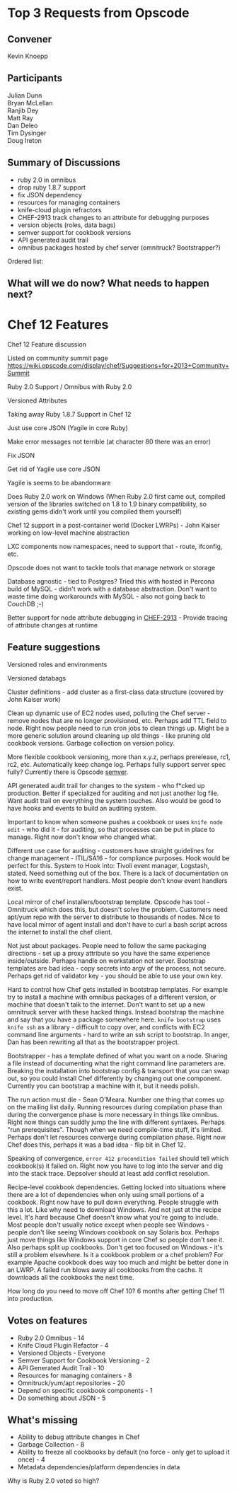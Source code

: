 Top 3 Requests from Opscode
=============

## Convener
Kevin Knoepp  

## Participants
Julian Dunn  
Bryan McLellan  
Ranjib Dey  
Matt Ray  
Dan Deleo  
Tim Dysinger  
Doug Ireton  

## Summary of Discussions
* ruby 2.0 in omnibus
* drop ruby 1.8.7 support
* fix JSON dependency
* resources for managing containers
* knife-cloud plugin refractors
* CHEF-2913 track changes to an attribute for debugging purposes
* version objects (roles, data bags)
* semver support for cookbook versions
* API generated audit trail
* omnibus packages hosted by chef server (omnitruck? Bootstrapper?)

Ordered list: 
## What will we do now?  What needs to happen next?

Chef 12 Features
================

Chef 12 Feature discussion

Listed on community summit page
https://wiki.opscode.com/display/chef/Suggestions+for+2013+Community+Summit  

Ruby 2.0 Support / Omnibus with Ruby 2.0

Versioned Attributes

Taking away Ruby 1.8.7 Support in Chef 12

Just use core JSON (Yagile in core Ruby)

Make error messages not terrible (at character 80 there was an error)

Fix JSON

Get rid of Yagile use core JSON

Yagile is seems to be abandonware

Does Ruby 2.0 work on Windows (When Ruby 2.0 first came out, compiled version of the libraries switched on 1.8 
to 1.9 binary compatibility, so existing gems didn't work until you compiled them yourself)

Chef 12 support in a post-container world (Docker LWRPs) - John Kaiser working on low-level machine abstraction

LXC components now namespaces, need to support that - route, ifconfig, etc.

Opscode does not want to tackle tools that manage network or storage

Database agnostic - tied to Postgres?  Tried this with hosted in Percona build of MySQL - didn't work with a database abstraction.  Don't want to waste time doing workarounds with MySQL - also not going back to CouchDB ;-)

Better support for node attribute debugging in [CHEF-2913](https://tickets.opscode.com/browse/CHEF-2913) - Provide tracing of attribute changes at runtime

## Feature suggestions

Versioned roles and environments

Versioned databags

Cluster definitions - add cluster as a first-class data structure (covered by John Kaiser work)

Clean up dynamic use of EC2 nodes used, polluting the Chef server - remove nodes that are no longer provisioned, etc.  Perhaps add TTL field to node.  Right now people need to run cron jobs to clean things up.  Might be a more generic solution around cleaning up old things - like pruning old cookbook versions.  Garbage collection on version policy.

More flexible cookbook versioning, more than x.y.z, perhaps prerelease, rc1, rc2, etc.  Automatically keep change log.  Perhaps fully support server spec fully?  Currently there is Opscode [semver](http://semver.org).

API generated audit trail for changes to the system - who f*cked up production.  Better if specialized for auditing and not just another log file.  Want audit trail on everything the system touches.  Also would be good to have hooks and events to build an auditing system.

Important to know when someone pushes a cookbook or uses `knife node edit` - who did it - for auditing, so that processes can be put in place to manage.  Right now don't know who changed what.

Different use case for auditing - customers have straight guidelines for change management - ITIL/SA16 - for compliance purposes.  Hook would be perfect for this.  System to Hook into: Tivoli event manager, Logstash, stated.  Need something out of the box.  There is a lack of documentation on how to write event/report handlers.  Most people don't know event handlers exist.

Local mirror of chef installers/bootstrap template.  Opscode has tool - Omnitruck which does this, but doesn't solve the problem.  Customers need apt/yum repo with the server to distribute to thousands of nodes.  Nice to have local mirror of agent install and don't have to curl a bash script across the internet to install the chef client.

Not just about packages.  People need to follow the same packaging directions - set up a proxy attribute so you have the same experience inside/outside.  Perhaps handle on workstation not server.  Bootstrap templates are bad idea - copy secrets into argv of the process, not secure.  Perhaps get rid of validator key - you should be able to use your own key.

Hard to control how Chef gets installed in bootstrap templates.  For example try to install a machine with omnibus packages of a different version, or machine that doesn't talk to the internet.  Don't want to set up a new omnitruck server with these hacked things.  Instead bootstrap the machine and say that you have a package somewhere here.  `knife bootstrap` uses `knife ssh` as a library - difficult to copy over, and conflicts with EC2 command line arguments - hard to write an ssh script to bootstrap.  In anger, Dan has been rewriting all that as the bootstrapper project.

Bootstrapper - has a template defined of what you want on a node.  Sharing a file instead of documenting what the right command line parameters are.  Breaking the installation into bootstrap config & transport that you can swap out, so you could install Chef differently by changing out one component.  Currently you can bootstrap a machine with it, but it needs polish.

The run action must die - Sean O'Meara.  Number one thing that comes up on the mailing list daily.  Running resources during compilation phase than during the convergence phase is more necessary in things like omnibus.  Right now things can suddly jump the line with different syntaxes.  Perhaps "run prerequisites".  Though when we need compile-time stuff, it's limited.  Perhaps don't let resources converge during compilation phase.  Right now Chef does this, perhaps it was a bad idea - flip bit in Chef 12.

Speaking of convergence, `error 412 precondition failed` should tell which cookbook(s) it failed on.  Right now you have to log into the server and dig into the stack trace.  Depsolver should at least add conflict resolution.

Recipe-level cookbook dependencies.  Getting locked into situations where there are a lot of dependencies when only using small portions of a cookbook.  Right now have to pull down everything.  People struggle with this a lot.  Like why need to download Windows.  And not just at the recipe level.  It's hard because Chef doesn't know what you're going to include.  Most people don't usually notice except when people see Windows - people don't like seeing Windows cookbook on say Solaris box.  Perhaps just move things like Windows support in core Chef so people don't see it.  Also perhaps split up cookbooks.  Don't get too focused on Windows - it's still a problem elsewhere.  Is it a cookbook problem or a chef problem?  For example Apache cookbook does way too much and might be better done in an LWRP.  A failed run blows away all cookbooks from the cache.   It downloads all the cookbooks the next time.

How long do you need to move off Chef 10?  6 months after getting Chef 11 into production.

## Votes on features

* Ruby 2.0 Omnibus - 14
* Knife Cloud Plugin Refactor - 4
* Versioned Objects - Everyone
* Semver Support for Cookbook Versioning - 2
* API Generated Audit Trail - 10
* Resources for managing containers - 8
* Omnitruck/yum/apt repositories - 20
* Depend on specific cookbook components - 1
* Do something about JSON - 5

## What's missing

* Ability to debug attribute changes in Chef
* Garbage Collection - 8
* Ability to freeze all cookbooks by default (no force - only get to upload it once) - 4
* Metadata dependencies/platform dependencies in data

Why is Ruby 2.0 voted so high?